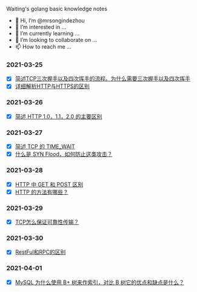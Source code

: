 Waiting's golang basic knowledge notes

- 👋 Hi, I’m @mrsongindezhou
- 👀 I’m interested in ...
- 🌱 I’m currently learning ...
- 💞️ I’m looking to collaborate on ...
- 📫 How to reach me ...

### 2021-03-25
- [x] [简述TCP三次握手以及四次挥手的流程。为什么需要三次握手以及四次挥手](https://github.com/mrsongindezhou/Go-Basic-Notes/blob/main/2021-03-25/three-way-handshake.md)
- [x] [详细解析HTTP与HTTPS的区别](https://github.com/mrsongindezhou/Basic-Notes/blob/main/2021-03-25/http%26https.md)

### 2021-03-26
- [x] [简述 HTTP 1.0，1.1，2.0 的主要区别](https://github.com/mrsongindezhou/Basic-Notes/blob/main/2021-03-26/http1.0%26http1.1%26http2.0.md)

### 2021-03-27
- [x] [简述 TCP 的 TIME_WAIT](https://github.com/mrsongindezhou/Basic-Notes/blob/main/2021-03-27/time_wait.md)
- [X] [什么是 SYN Flood，如何防止这类攻击？](https://github.com/mrsongindezhou/Basic-Notes/blob/main/2021-03-27/syn_flood.md)

### 2021-03-28
- [x] [HTTP 中 GET 和 POST 区别](https://github.com/mrsongindezhou/Basic-Notes/blob/main/2021-03-28/get%26post.md)
- [x] [HTTP 的方法有哪些？](https://github.com/mrsongindezhou/Basic-Notes/blob/main/2021-03-28/http-method.md)

### 2021-03-29
- [x] [TCP怎么保证可靠性传输？](https://github.com/mrsongindezhou/Basic-Notes/tree/main/2021-03-29)

### 2021-03-30
- [x] [RestFul和RPC的区别](https://github.com/mrsongindezhou/Basic-Notes/blob/main/2021-03-30/RestFul%26RPC.md)

### 2021-04-01
- [x] [MySQL 为什么使用 B+ 树来作索引，对比 B 树它的优点和缺点是什么？](https://github.com/mrsongindezhou/Basic-Notes/tree/main/2021-04-01)